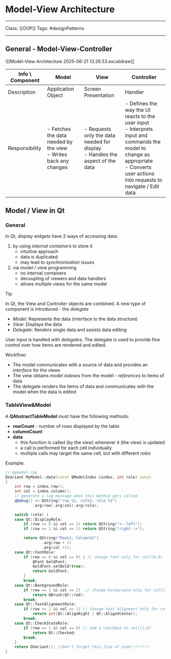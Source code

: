# Model-View Architecture
___
Class: [[OOP]]
Tags: #designPatterns 
___
## General - Model-View-Controller
![[Model-View Architecture 2025-06-21 13.26.53.excalidraw]]

| Info \ Component | Model                                                              | View                                                                            | Controller                                                                                                                                                                               |
| ---------------- | ------------------------------------------------------------------ | ------------------------------------------------------------------------------- | ---------------------------------------------------------------------------------------------------------------------------------------------------------------------------------------- |
| Description      | Application Object                                                 | Screen Presentation                                                             | Handler                                                                                                                                                                                  |
| Responsibility   | - Fetches the data needed by the view<br>- Writes back any changes | - Requests only the data needed for display<br>- Handles the aspect of the data | - Defines the way the UI reacts to the user input<br>- Interprets input and commands the model to change as appropriate<br>- Converts user actions into requests to navigate / Edit data |
## Model / View in Qt

### General
In Qt, display widgets have 2 ways of accessing data:
1. by using *internal containers* to store it 
	- intuitive approach
	- data is duplicated
	- may lead to *synchronisation issues*
2. via *model / view* programming
	- no internal containers
	- decoupling of viewers and data handlers
	- allows multiple views for the same model

>[!Tip]
>In Qt, the View and Controller objects are combined. A new type of component is introduced - the *delegate*
>- *Model*: Represents the data (interface to the data structure)
>- *View*: Displays the data
>- *Delegate*: Renders single data and assists data editing

User input is handled with *delegates*. The delegate is used to provide fine control over how items are rendered and edited.

Workflow:
- The model communicates with a source of data and provides an *interface* for the views
- The view obtains *model indexes* from the model - *references* to items of data
- The delegate renders the items of data and communicates with the model when the data is edited

### TableView&Model
A **QAbstractTableModel** *must* have the following methods:
- **rowCount** - number of rows displayed by the table
- **columnCount** 
- **data**
	- this function is called (by the view) whenever it (the view) is updated
	- a call is performed for each cell individually
	- multiple calls may target the same cell, but with different *roles*

Example:
```cpp
// mymodel.cpp
QVariant MyModel::data(const QModelIndex &index, int role) const
{
    int row = index.row();
    int col = index.column();
    // generate a log message when this method gets called
    qDebug() << QString("row %1, col%2, role %3")
            .arg(row).arg(col).arg(role);

    switch (role) {
    case Qt::DisplayRole:
        if (row == 0 && col == 1) return QString("<--left");
        if (row == 1 && col == 1) return QString("right-->");

        return QString("Row%1, Column%2")
                .arg(row + 1)
                .arg(col +1);
    case Qt::FontRole:
        if (row == 0 && col == 0) { // change font only for cell(0,0)
            QFont boldFont;
            boldFont.setBold(true);
            return boldFont;
        }
        break;
    case Qt::BackgroundRole:
        if (row == 1 && col == 2)  // change background only for cell(1,2)
            return QBrush(Qt::red);
        break;
    case Qt::TextAlignmentRole:
        if (row == 1 && col == 1) // change text alignment only for cell(1,1)
            return int(Qt::AlignRight | Qt::AlignVCenter);
        break;
    case Qt::CheckStateRole:
        if (row == 1 && col == 0) // add a checkbox to cell(1,0)
            return Qt::Checked;
        break;
    }
    return QVariant(); //Don't forget this line of code!!!!!!!!
}
```



